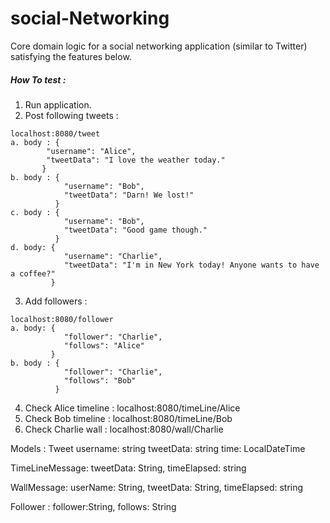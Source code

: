 # social-Networking
 
Core domain logic for a social networking application (similar to Twitter) satisfying the features below.

##### How To test : 
1. Run application.
2. Post following tweets : 
```$xslt
localhost:8080/tweet 
a. body : {
       	"username": "Alice",
       	"tweetData": "I love the weather today."
       }
b. body : {
          	"username": "Bob",
          	"tweetData": "Darn! We lost!"
          }
c. body : {
          	"username": "Bob",
          	"tweetData": "Good game though."
          }
d. body: {
         	"username": "Charlie",
         	"tweetData": "I'm in New York today! Anyone wants to have a coffee?"
         }
```
3. Add followers : 
```aidl
localhost:8080/follower
a. body: {
         	"follower": "Charlie",
         	"follows": "Alice"
         }
b. body : {
          	"follower": "Charlie",
          	"follows": "Bob"
          }
```
4. Check Alice timeline : localhost:8080/timeLine/Alice
5. Check Bob timeline : localhost:8080/timeLine/Bob
6. Check Charlie wall : localhost:8080/wall/Charlie 

Models : 
Tweet 
username: string
tweetData: string
time: LocalDateTime

TimeLineMessage: 
tweetData: String,
timeElapsed: string

WallMessage:
userName: String,
tweetData: String,
timeElapsed: string

Follower : 
follower:String, 
follows: String 